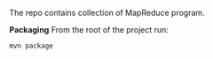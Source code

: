 The repo contains collection of MapReduce  program.

**Packaging**
From the root of the project run:
```
mvn package
```